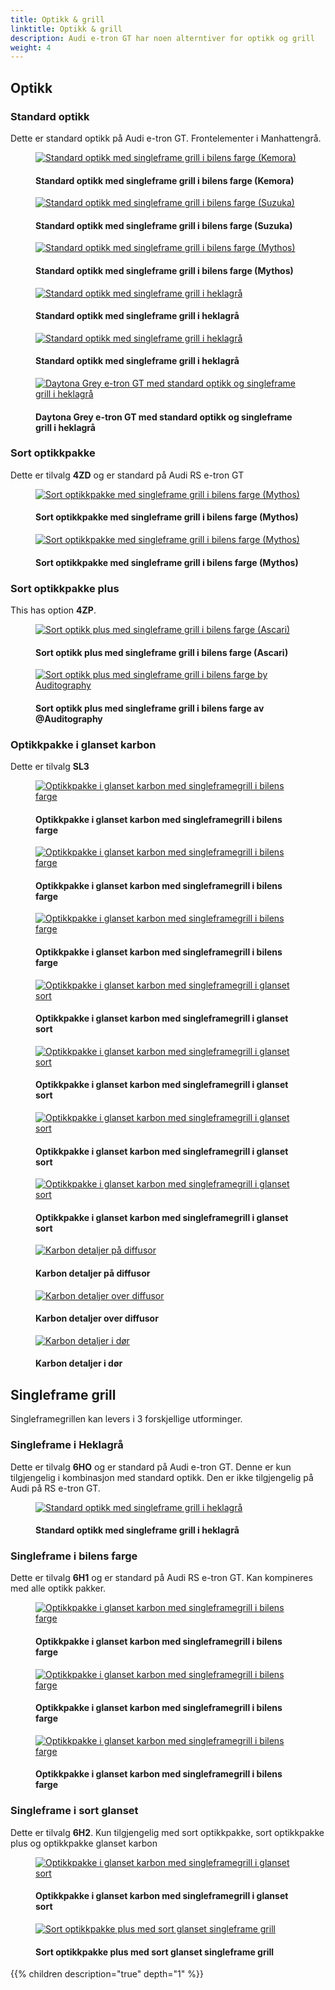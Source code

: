 ```yaml
---
title: Optikk & grill
linktitle: Optikk & grill
description: Audi e-tron GT har noen alterntiver for optikk og grill
weight: 4
---
```

<!-- markdownlint-disable MD033 -->

## Optikk

### Standard optikk

Dette er standard optikk på Audi e-tron GT. Frontelementer i Manhattengrå.

<figure>
    <a href="standardoptics_singleframebody_1.jpg">
        <img src="standardoptics_singleframebody_1s.jpg" alt="Standard optikk med singleframe grill i bilens farge (Kemora)" title="Standard optikk med singleframe grill i bilens farge (Kemora)">
    </a>
    <figcaption><h4>Standard optikk med singleframe grill i bilens farge (Kemora)</h4></figcaption>
</figure>

<figure>
    <a href="standardoptics_singleframebody_2.jpg">
        <img src="standardoptics_singleframebody_2s.jpg" alt="Standard optikk med singleframe grill i bilens farge (Suzuka)" title="Standard optikk med singleframe grill i bilens farge (Suzuka)">
    </a>
    <figcaption><h4>Standard optikk med singleframe grill i bilens farge (Suzuka)</h4></figcaption>
</figure>

<figure>
    <a href="standardoptics_singleframebody_3.jpg">
        <img src="standardoptics_singleframebody_3s.jpg" alt="Standard optikk med singleframe grill i bilens farge (Mythos)" title="Standard optikk med singleframe grill i bilens farge (Mythos)">
    </a>
    <figcaption><h4>Standard optikk med singleframe grill i bilens farge (Mythos)</h4></figcaption>
</figure>

<figure>
    <a href="standardoptics_singleframehekla_2.jpg">
        <img src="standardoptics_singleframehekla_2s.jpg" alt="Standard optikk med singleframe grill i heklagrå" title="Standard optikk med singleframe grill i heklagrå">
    </a>
    <figcaption><h4>Standard optikk med singleframe grill i heklagrå</h4></figcaption>
</figure>

<figure>
    <a href="standardoptics_singleframehekla_3.jpg">
        <img src="standardoptics_singleframehekla_3s.jpg" alt="Standard optikk med singleframe grill i heklagrå" title="Standard optikk med singleframe grill i heklagrå">
    </a>
    <figcaption><h4>Standard optikk med singleframe grill i heklagrå</h4></figcaption>
</figure>

<figure>
    <a href="standardoptics_singleframehekla_4.jpg">
        <img src="standardoptics_singleframehekla_4s.jpg" alt="Daytona Grey e-tron GT med standard optikk og singleframe grill i heklagrå" title="Daytona Grey e-tron GT med standard optikk og singleframe grill i heklagrå">
    </a>
    <figcaption><h4>Daytona Grey e-tron GT med standard optikk og singleframe grill i heklagrå</h4></figcaption>
</figure>

### Sort optikkpakke

Dette er tilvalg **4ZD** og er standard på Audi RS e-tron GT

<figure>
    <a href="blackoptics_singleframebody_1.jpg">
        <img src="blackoptics_singleframebody_1s.jpg" alt="Sort optikkpakke med singleframe grill i bilens farge (Mythos)" title="Sort optikkpakke med singleframe grill i bilens farge (Mythos)">
    </a>
    <figcaption><h4>Sort optikkpakke med singleframe grill i bilens farge (Mythos)</h4></figcaption>
</figure>

<figure>
    <a href="blackoptics_singleframebody_2.jpg">
        <img src="blackoptics_singleframebody_2.jpg" alt="Sort optikkpakke med singleframe grill i bilens farge (Mythos)" title="Sort optikkpakke med singleframe grill i bilens farge (Mythos)">
    </a>
    <figcaption><h4>Sort optikkpakke med singleframe grill i bilens farge (Mythos)</h4></figcaption>
</figure>

### Sort optikkpakke plus

This has option **4ZP**.

<figure>
    <a href="blackopticsplus_singleframebody_1.jpg">
        <img src="blackopticsplus_singleframebody_1s.jpg" alt="Sort optikk plus med singleframe grill i bilens farge (Ascari)" title="Sort optikk plus med singleframe grill i bilens farge (Ascari)">
    </a>
    <figcaption><h4>Sort optikk plus med singleframe grill i bilens farge (Ascari)</h4></figcaption>
</figure>

<figure>
    <a href="singleframe_bodycolor_2.jpg">
        <img src="singleframe_bodycolor_2s.jpg" alt="Sort optikk plus med singleframe grill i bilens farge by Auditography" title="Sort optikk plus med singleframe grill i bilens farge by Auditography">
    </a>
    <figcaption><h4>Sort optikk plus med singleframe grill i bilens farge av @Auditography</h4></figcaption>
</figure>

### Optikkpakke i glanset karbon

Dette er tilvalg **SL3**

<figure>
    <a href="carbonoptics_singleframebody_1.jpg">
        <img src="carbonoptics_singleframebody_1s.jpg" alt="Optikkpakke i glanset karbon med singleframegrill i bilens farge" title="Optikkpakke i glanset karbon med singleframegrill i bilens farge">
    </a>
    <figcaption><h4>Optikkpakke i glanset karbon med singleframegrill i bilens farge</h4></figcaption>
</figure>

<figure>
    <a href="carbonoptics_singleframebody_2.jpg">
        <img src="carbonoptics_singleframebody_2s.jpg" alt="Optikkpakke i glanset karbon med singleframegrill i bilens farge" title="Optikkpakke i glanset karbon med singleframegrill i bilens farge">
    </a>
    <figcaption><h4>Optikkpakke i glanset karbon med singleframegrill i bilens farge</h4></figcaption>
</figure>

<figure>
    <a href="carbonoptics_singleframebody_3.jpg">
        <img src="carbonoptics_singleframebody_3s.jpg" alt="Optikkpakke i glanset karbon med singleframegrill i bilens farge" title="Optikkpakke i glanset karbon med singleframegrill i bilens farge">
    </a>
    <figcaption><h4>Optikkpakke i glanset karbon med singleframegrill i bilens farge</h4></figcaption>
</figure>

<figure>
    <a href="carbonoptics_singleframeblack_1.jpg">
        <img src="carbonoptics_singleframeblack_1s.jpg" alt="Optikkpakke i glanset karbon med singleframegrill i glanset sort" title="Optikkpakke i glanset karbon med singleframegrill i glanset sort">
    </a>
    <figcaption><h4>Optikkpakke i glanset karbon med singleframegrill i glanset sort</h4></figcaption>
</figure>

<figure>
    <a href="carbonoptics_singleframeblack_2.jpg">
        <img src="carbonoptics_singleframeblack_2s.jpg" alt="Optikkpakke i glanset karbon med singleframegrill i glanset sort" title="Optikkpakke i glanset karbon med singleframegrill i glanset sort">
    </a>
    <figcaption><h4>Optikkpakke i glanset karbon med singleframegrill i glanset sort</h4></figcaption>
</figure>

<figure>
    <a href="carbonoptics_singleframeblack_3.jpg">
        <img src="carbonoptics_singleframeblack_3s.jpg" alt="Optikkpakke i glanset karbon med singleframegrill i glanset sort" title="Optikkpakke i glanset karbon med singleframegrill i glanset sort">
    </a>
    <figcaption><h4>Optikkpakke i glanset karbon med singleframegrill i glanset sort</h4></figcaption>
</figure>

<figure>
    <a href="carbonoptics_singleframeblack_4.jpg">
        <img src="carbonoptics_singleframeblack_4s.jpg" alt="Optikkpakke i glanset karbon med singleframegrill i glanset sort" title="Optikkpakke i glanset karbon med singleframegrill i glanset sort">
    </a>
    <figcaption><h4>Optikkpakke i glanset karbon med singleframegrill i glanset sort</h4></figcaption>
</figure>

<figure>
    <a href="carbonoptics_singleframeblack_5.jpg">
        <img src="carbonoptics_singleframeblack_5s.jpg" alt="Karbon detaljer på diffusor" title="Karbon detaljer på diffusor">
    </a>
    <figcaption><h4>Karbon detaljer på diffusor</h4></figcaption>
</figure>

<figure>
    <a href="carbonoptics_singleframeblack_6.jpg">
        <img src="carbonoptics_singleframeblack_6s.jpg" alt="Karbon detaljer over diffusor" title="Karbon detaljer over diffusor">
    </a>
    <figcaption><h4>Karbon detaljer over diffusor</h4></figcaption>
</figure>

<figure>
    <a href="carbonoptics_singleframeblack_7.jpg">
        <img src="carbonoptics_singleframeblack_7s.jpg" alt="Karbon detaljer i dør" title="Karbon detaljer i dør">
    </a>
    <figcaption><h4>Karbon detaljer i dør</h4></figcaption>
</figure>

## Singleframe grill

Singleframegrillen kan levers i 3 forskjellige utforminger.

### Singleframe i Heklagrå

Dette er tilvalg **6HO** og er standard på Audi e-tron GT. Denne er kun tilgjengelig i kombinasjon med standard optikk. Den er ikke tilgjengelig på Audi på RS e-tron GT.

<figure>
    <a href="standardoptics_singleframehekla_1.jpg">
        <img src="standardoptics_singleframehekla_1s.jpg" alt="Standard optikk med singleframe grill i heklagrå" title="Standard optikk med singleframe grill i heklagrå">
    </a>
    <figcaption><h4>Standard optikk med singleframe grill i heklagrå</h4></figcaption>
</figure>

### Singleframe i bilens farge

Dette er tilvalg **6H1** og er standard på Audi RS e-tron GT. Kan kompineres med alle optikk pakker.

<figure>
    <a href="carbonoptics_singleframebody_1.jpg">
        <img src="carbonoptics_singleframebody_1s.jpg" alt="Optikkpakke i glanset karbon med singleframegrill i bilens farge" title="Optikkpakke i glanset karbon med singleframegrill i bilens farge">
    </a>
    <figcaption><h4>Optikkpakke i glanset karbon med singleframegrill i bilens farge</h4></figcaption>
</figure>

<figure>
    <a href="carbonoptics_singleframebody_2.jpg">
        <img src="carbonoptics_singleframebody_2s.jpg" alt="Optikkpakke i glanset karbon med singleframegrill i bilens farge" title="Optikkpakke i glanset karbon med singleframegrill i bilens farge">
    </a>
    <figcaption><h4>Optikkpakke i glanset karbon med singleframegrill i bilens farge</h4></figcaption>
</figure>

<figure>
    <a href="carbonoptics_singleframebody_3.jpg">
        <img src="carbonoptics_singleframebody_3s.jpg" alt="Optikkpakke i glanset karbon med singleframegrill i bilens farge" title="Optikkpakke i glanset karbon med singleframegrill i bilens farge">
    </a>
    <figcaption><h4>Optikkpakke i glanset karbon med singleframegrill i bilens farge</h4></figcaption>
</figure>

### Singleframe i sort glanset

Dette er tilvalg **6H2**. Kun tilgjengelig med sort optikkpakke, sort optikkpakke plus og optikkpakke glanset karbon

<figure>
    <a href="carbonoptics_singleframeblack_1.jpg">
        <img src="carbonoptics_singleframeblack_1s.jpg" alt="Optikkpakke i glanset karbon med singleframegrill i glanset sort" title="Optikkpakke i glanset karbon med singleframegrill i glanset sort">
    </a>
    <figcaption><h4>Optikkpakke i glanset karbon med singleframegrill i glanset sort</h4></figcaption>
</figure>

<figure>
    <a href="blackopticsplus_singleframeblack_1.jpg">
        <img src="blackopticsplus_singleframeblack_1s.jpg" alt="Sort optikkpakke plus med sort glanset singleframe grill" title="Sort optikkpakke plus med sort glanset singleframe grill">
    </a>
    <figcaption><h4>Sort optikkpakke plus med sort glanset singleframe grill</h4></figcaption>
</figure>

{{% children description="true" depth="1" %}}
